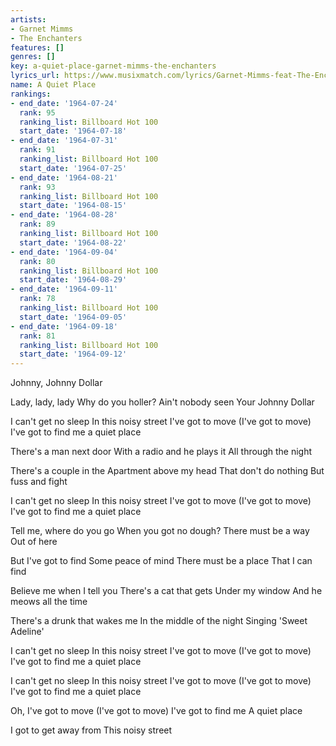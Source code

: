 ```yaml
---
artists:
- Garnet Mimms
- The Enchanters
features: []
genres: []
key: a-quiet-place-garnet-mimms-the-enchanters
lyrics_url: https://www.musixmatch.com/lyrics/Garnet-Mimms-feat-The-Enchanters/A-Quiet-Place
name: A Quiet Place
rankings:
- end_date: '1964-07-24'
  rank: 95
  ranking_list: Billboard Hot 100
  start_date: '1964-07-18'
- end_date: '1964-07-31'
  rank: 91
  ranking_list: Billboard Hot 100
  start_date: '1964-07-25'
- end_date: '1964-08-21'
  rank: 93
  ranking_list: Billboard Hot 100
  start_date: '1964-08-15'
- end_date: '1964-08-28'
  rank: 89
  ranking_list: Billboard Hot 100
  start_date: '1964-08-22'
- end_date: '1964-09-04'
  rank: 80
  ranking_list: Billboard Hot 100
  start_date: '1964-08-29'
- end_date: '1964-09-11'
  rank: 78
  ranking_list: Billboard Hot 100
  start_date: '1964-09-05'
- end_date: '1964-09-18'
  rank: 81
  ranking_list: Billboard Hot 100
  start_date: '1964-09-12'
---
```

Johnny, Johnny Dollar

Lady, lady, lady
Why do you holler?
Ain't nobody seen
Your Johnny Dollar

I can't get no sleep
In this noisy street
I've got to move
(I've got to move)
I've got to find me a quiet place

There's a man next door
With a radio and he plays it
All through the night

There's a couple in the
Apartment above my head
That don't do nothing
But fuss and fight

I can't get no sleep
In this noisy street
I've got to move
(I've got to move)
I've got to find me a quiet place

Tell me, where do you go
When you got no dough?
There must be a way
Out of here

But I've got to find
Some peace of mind
There must be a place
That I can find

Believe me when I tell you
There's a cat that gets
Under my window
And he meows all the time

There's a drunk that wakes me
In the middle of the night
Singing 'Sweet Adeline'

I can't get no sleep
In this noisy street
I've got to move
(I've got to move)
I've got to find me a quiet place

I can't get no sleep
In this noisy street
I've got to move
(I've got to move)
I've got to find me a quiet place

Oh, I've got to move
(I've got to move)
I've got to find me
A quiet place

I got to get away from
This noisy street
